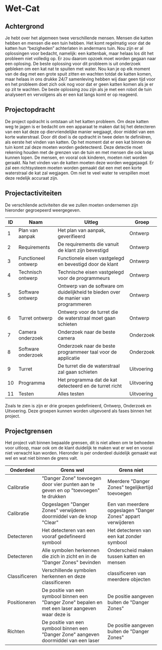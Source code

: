 Wet-Cat
=======

Achtergrond
-----------
Je hebt over het algemeen twee verschillende mensen. Mensen die katten hebben en mensen die een tuin hebben. Het komt regelmatig voor dat de katten hun “bezigheden” achterlaten in andermans tuin. Nou zijn er al oplossingen voor bedacht, namelijk: een kattenbak, maar helaas los dit het probleem niet volledig op.
Er zou daarom opzoek moet worden gegaan naar een oplosing. De beste oplossing voor dit probleem is uit onderzoek gebleken om een kat nat te spuiten met water. Nou kan je op elk moment van de dag met een grote spuit zitten en wachten totdat de katten komen, maar helaas in ons drukke 24/7 samenleving hebben wij daar geen tijd voor en het probleem doet zich ook nog voor dat er geen katten komen als je er op zit te wachten.
De beste oplossing zou zijn als je met een robot de tuin analyseert en vervolgens als er een kat langs komt er op reageerd.

Projectopdracht
---------------
De project opdracht is ontstaan uit het katten probleem. Om deze katten weg te jagen is er bedacht om een apparaat te maken dat bij het detecteren van een kat deze op diervriendelijke manier wegjaagt, door middel van een korte waterstraal. Door dit doel is de opdracht in twee delen te definiëren, als eerste het vinden van katten. Op het moment dat er een kat binnen de tuin komt zal deze moeten worden gedetecteerd. Deze detectie moet rekening houden met de grenzen van de tuin en met mensen die ook langs kunnen lopen. De mensen, en vooral ook kinderen, moeten niet worden geraakt.
Na het vinden van de katten moeten deze worden weggejaagd. Er zal een richtsysteem moeten worden gemaakt dat een met een korte waterstraal de kat zal wegjagen. Om niet te veel water te verspillen moet deze redelijk accuraat zijn.

Projectactiviteiten
-------------------
De verschilende activiteiten die we zullen moeten ondernemen zijn hieronder gegroepeerd weergegeven.

| ID | Naam |Uitleg |Groep|
|----|------|-------|-----|
| 1  | Plan van aanpak     | Het plan van aanpak, geverifieerd                       | Ontwerp |
| 2  | Requirements        | De requirements die vanuit de klant zijn bevestigd      | Ontwerp |
| 3  | Functioneel ontwerp | Functionele eisen vastgelegd en bevestigd door de klant | Ontwerp |
| 4  | Technisch ontwerp   | Technische eisen vastgelegd voor de programmeurs        | Ontwerp |
| 5  | Software ontwerp    | Ontwerp van de software om duidelijkheid te bieden over de manier van programmeren |Ontwerp |
| 6  | Turret ontwerp      | Ontwerp voor de turret die de waterstraal moet gaan schieten |Ontwerp |
| 7  | Camera onderzoek    | Onderzoek naar de beste camera                       |Onderzoek |
| 8  | Software onderzoek  | Onderzoek naar de beste programmeer taal voor de applicatie |Onderzoek |
| 9  | Turret              | De turret die de waterstraal zal gaan schieten |Uitvoering |
| 10 | Programma           | Het programma dat de kat detecteerd en de turret richt |Uitvoering |
| 11 | Testen              | Alles testen |Uitvoering |

Zoals te zien is zijn er drie groepen gedefinieerd, Ontwerp, Onderzoek en Uitvoering. Deze groepen kunnen worden uitgevoerd als fases binnen het project.


Projectgrensen
--------------
Het project valt binnen bepaalde grensen, dit is niet alleen om te behoeden voor uitloop, maar ook om de klant duidelijk te maken wat er wel en vooral niet verwacht kan worden.
Hieronder is per onderdeel duidelijk gemaakt wat wel en wat niet binnen de grens valt.

| Onderdeel  | Grens wel | Grens niet |
|------------|-----------|------------|
| Calibratie | "Danger Zone" toevoegen door vier punten aan te geven en op "toevoegen" te drukken | Meerdere "Danger Zones" tegelijkertijd toevoegen |
| Calibratie | Opgeslagen "Danger Zones" verwijderen doormiddel van de knop "Clear" | Een van meerdere opgeslagen "Danger Zones" appart verwijderen |
| Detecteren | Het detecteren van een vooraf gedefineerd symbool | Het detecteren van een kat zonder symbool |
| Detecteren | Alle symbolen herkennen die zich in zicht en in de "Danger Zones" bevinden | Onderscheid maken tussen katten en mensen |
| Classificeren | Verschillende symbolen herkennen en deze classificeren | classificeren van meerdere objecten |
| Positioneren | De positie van een symbool binnen een "Danger Zone" bepalen en met een laser aangeven waar deze is | De positie aangeven buiten de "Danger Zones" |
| Richten | De positie van een symbool binnen een "Danger Zone" aangeven doormiddel van een laser | De positie aangeven buiten de "Danger Zones" |